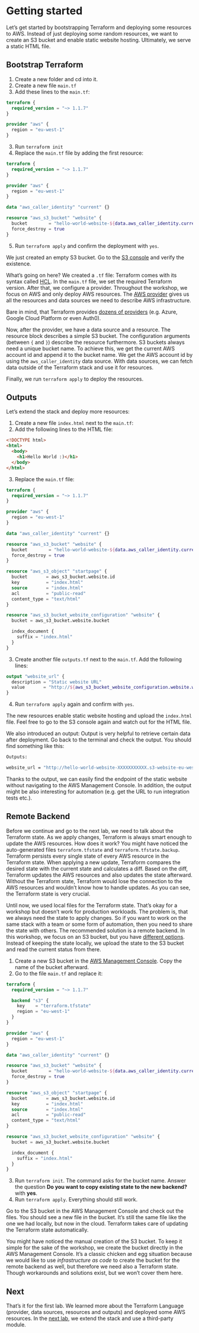 # Getting started

Let’s get started by bootstrapping Terraform and deploying some resources to AWS. Instead of just deploying some random resources, we want to create an S3 bucket and enable static website hosting. Ultimately, we serve a static HTML file.
  
## Bootstrap Terraform

1. Create a new folder and cd into it.
1. Create a new file `main.tf`
2. Add these lines to the `main.tf`:
  ```tf
  terraform {
    required_version = "~> 1.1.7"
  }

  provider "aws" {
    region = "eu-west-1"
  }
  ```
3. Run `terraform init`
4. Replace the `main.tf` file by adding the first resource:
  ```tf
  terraform {
    required_version = "~> 1.1.7"
  }

  provider "aws" {
    region = "eu-west-1"
  }

  data "aws_caller_identity" "current" {}

  resource "aws_s3_bucket" "website" {
    bucket        = "hello-world-website-${data.aws_caller_identity.current.account_id}"
    force_destroy = true
  }
  ```
5. Run `terraform apply` and confirm the deployment with `yes`.

We just created an empty S3 bucket. Go to the [S3 console](https://s3.console.aws.amazon.com/s3/buckets) and verify the existence. 

What’s going on here? We created a `.tf` file: Terraform comes with its syntax called [HCL](https://www.terraform.io/language/syntax/configuration). In the `main.tf` file, we set the required Terraform version. After that, we configure a provider. Throughout the workshop, we focus on AWS and only deploy AWS resources. The [AWS provider](https://www.terraform.io/language/providers) gives us all the resources and data sources we need to describe AWS infrastructure.

Bare in mind, that Terraform provides [dozens of providers](https://registry.terraform.io/browse/providers) (e.g. Azure, Google Cloud Platform or even Auth0).

Now, after the provider, we have a data source and a resource. The resource block describes a simple S3 bucket. The configuration arguments (between `{` and `}`) describe the resource furthermore. S3 buckets always need a unique bucket name. To achieve this, we get the current AWS account id and append it to the bucket name. We get the AWS account id by using the `aws_caller_identity` data source. With data sources, we can fetch data outside of the Terraform stack and use it for resources.

Finally, we run `terraform apply` to deploy the resources.

## Outputs

Let’s extend the stack and deploy more resources:

1. Create a new file `index.html` next to the `main.tf`:
2. Add the following lines to the HTML file:
  ```html
  <!DOCTYPE html>
  <html>
    <body>
      <h1>Hello World :)</h1>
    </body>
  </html>
  ```
3. Replace the `main.tf` file:
  ```tf
  terraform {
    required_version = "~> 1.1.7"
  }

  provider "aws" {
    region = "eu-west-1"
  }

  data "aws_caller_identity" "current" {}

  resource "aws_s3_bucket" "website" {
    bucket        = "hello-world-website-${data.aws_caller_identity.current.account_id}"
    force_destroy = true
  }

  resource "aws_s3_object" "startpage" {
    bucket       = aws_s3_bucket.website.id
    key          = "index.html"
    source       = "index.html"
    acl          = "public-read"
    content_type = "text/html"
  }

  resource "aws_s3_bucket_website_configuration" "website" {
    bucket = aws_s3_bucket.website.bucket

    index_document {
      suffix = "index.html"
    }
  }
  ```
3. Create another file `outputs.tf` next to the `main.tf`. Add the following lines:
  ```tf
  output "website_url" {
    description = "Static website URL"
    value       = "http://${aws_s3_bucket_website_configuration.website.website_endpoint}"
  }
  ```
4. Run `terraform apply` again and confirm with `yes`.

The new resources enable static website hosting and upload the `index.html` file. Feel free to go to the S3 console again and watch out for the HTML file.

We also introduced an output: Output is very helpful to retrieve certain data after deployment. Go back to the terminal and check the output. You should find something like this: 

```sh
Outputs:

website_url = "http://hello-world-website-XXXXXXXXXXX.s3-website-eu-west-1.amazonaws.com"
```

Thanks to the output, we can easily find the endpoint of the static website without navigating to the AWS Management Console. In addition, the output might be also interesting for automation (e.g. get the URL to run integration tests etc.).

## Remote Backend

Before we continue and go to the next lab, we need to talk about the Terraform state. As we apply changes, Terraform is always smart enough to update the AWS resources. How does it work? You might have noticed the auto-generated files `terraform.tfstate` and `terraform.tfstate.backup`. Terraform persists every single state of every AWS resource in the Terraform state. When applying a new update, Terraform compares the desired state with the current state and calculates a diff. Based on the diff, Terraform updates the AWS resources and also updates the state afterward. Without the Terraform state, Terraform would lose the connection to the AWS resources and wouldn’t know how to handle updates. As you can see, the Terraform state is very crucial.

Until now, we used local files for the Terraform state. That’s okay for a workshop but doesn’t work for production workloads. The problem is, that we always need the state to apply changes. So if you want to work on the same stack with a team or some form of automation, then you need to share the state with others. The recommended solution is a remote backend. In this workshop, we focus on an S3 bucket, but you have [different options](https://www.terraform.io/language/settings/backends). Instead of keeping the state locally, we upload the state to the S3 bucket and read the current status from there.

1. Create a new S3 bucket in the [AWS Management Console](https://s3.console.aws.amazon.com/s3/bucket/create?region=eu-west-1). Copy the name of the bucket afterward.
2. Go to the file `main.tf` and replace it:
  ```tf
  terraform {
    required_version = "~> 1.1.7"

    backend "s3" {
      key    = "terraform.tfstate"
      region = "eu-west-1"
    }
  }

  provider "aws" {
    region = "eu-west-1"
  }

  data "aws_caller_identity" "current" {}

  resource "aws_s3_bucket" "website" {
    bucket        = "hello-world-website-${data.aws_caller_identity.current.account_id}"
    force_destroy = true
  }

  resource "aws_s3_object" "startpage" {
    bucket       = aws_s3_bucket.website.id
    key          = "index.html"
    source       = "index.html"
    acl          = "public-read"
    content_type = "text/html"
  }

  resource "aws_s3_bucket_website_configuration" "website" {
    bucket = aws_s3_bucket.website.bucket

    index_document {
      suffix = "index.html"
    }
  }
  ```
3. Run `terraform init`. The command asks for the bucket name. Answer the question **Do you want to copy existing state to the new backend?** with **yes**.
4. Run `terraform apply`. Everything should still work.

Go to the S3 bucket in the AWS Management Console and check out the files. You should see a new file in the bucket. It’s still the same file like the one we had locally, but now in the cloud. Terraform takes care of updating the Terraform state automatically.

You might have noticed the manual creation of the S3 bucket. To keep it simple for the sake of the workshop, we create the bucket directly in the AWS Management Console. It’s a classic chicken and egg situation because we would like to use *infrastructure as code* to create the bucket for the remote backend as well, but therefore we need also a Terraform state. Though workarounds and solutions exist, but we won’t cover them here.

## Next

That’s it for the first lab. We learned more about the Terraform Language (provider, data sources, resources and outputs) and deployed some AWS resources. In the [next lab](../2-modules/), we extend the stack and use a third-party module.
